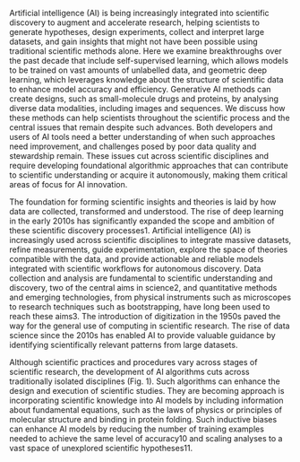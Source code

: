 Artificial intelligence (AI) is being increasingly integrated into scientific discovery to augment and accelerate research, helping scientists to generate hypotheses, design experiments, collect and interpret large datasets, and gain insights that might not have been possible using traditional scientific methods alone. Here we examine breakthroughs over the past decade that include self-supervised learning, which allows models to be trained on vast amounts of unlabelled data, and geometric deep learning, which leverages knowledge about the structure of scientific data to enhance model accuracy and efficiency. Generative AI methods can create designs, such as small-molecule drugs and proteins, by analysing diverse data modalities, including images and sequences. We discuss how these methods can help scientists throughout the scientific process and the central issues that remain despite such advances. Both developers and users of AI tools need a better understanding of when such approaches need improvement, and challenges posed by poor data quality and stewardship remain. These issues cut across scientific disciplines and require developing foundational algorithmic approaches that can contribute to scientific understanding or acquire it autonomously, making them critical areas of focus for AI innovation.

The foundation for forming scientific insights and theories is laid by how data are collected, transformed and understood. The rise of deep learning in the early 2010s has significantly expanded the scope and ambition of these scientific discovery processes1. Artificial intelligence (AI) is increasingly used across scientific disciplines to integrate massive datasets, refine measurements, guide experimentation, explore the space of theories compatible with the data, and provide actionable and reliable models integrated with scientific workflows for autonomous discovery. Data collection and analysis are fundamental to scientific understanding and discovery, two of the central aims in science2, and quantitative methods and emerging technologies, from physical instruments such as microscopes to research techniques such as bootstrapping, have long been used to reach these aims3. The introduction of digitization in the 1950s paved the way for the general use of computing in scientific research. The rise of data science since the 2010s has enabled AI to provide valuable guidance by identifying scientifically relevant patterns from large datasets. 

Although scientific practices and procedures vary across stages of scientific research, the development of AI algorithms cuts across traditionally isolated disciplines (Fig. 1). Such algorithms can enhance the design and execution of scientific studies. They are becoming approach is incorporating scientific knowledge into AI models by including information about fundamental equations, such as the laws of physics or principles of molecular structure and binding in protein folding. Such inductive biases can enhance AI models by reducing the number of training examples needed to achieve the same level of accuracy10 and scaling analyses to a vast space of unexplored scientific hypotheses11.